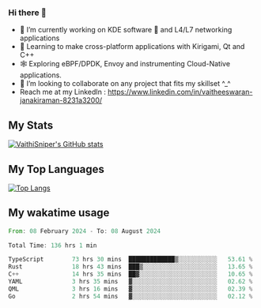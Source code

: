 ### Hi there 👋

- 🔭 I’m currently working on KDE software 💓 and L4/L7 networking applications 
- 📖 Learning to make cross-platform applications with Kirigami, Qt and C++
- 🕸️ Exploring eBPF/DPDK, Envoy and instrumenting Cloud-Native applications. 
- 👯 I’m looking to collaborate on any project that fits my skillset ^_^
- Reach me at my LinkedIn : https://www.linkedin.com/in/vaitheeswaran-janakiraman-8231a3200/

## My Stats
[![VaithiSniper's GitHub stats](https://github-readme-stats.vercel.app/api?username=VaithiSniper&hide=stars&theme=radical)](https://github.com/anuraghazra/github-readme-stats)

## My Top Languages

[![Top Langs](https://github-readme-stats.vercel.app/api/top-langs/?username=VaithiSniper&layout=compact)](https://github.com/anuraghazra/github-readme-stats)

## My wakatime usage

<!--START_SECTION:waka-->

```rust
From: 08 February 2024 - To: 08 August 2024

Total Time: 136 hrs 1 min

TypeScript        73 hrs 30 mins  █████████████▒░░░░░░░░░░░   53.61 %
Rust              18 hrs 43 mins  ███▒░░░░░░░░░░░░░░░░░░░░░   13.65 %
C++               14 hrs 35 mins  ██▓░░░░░░░░░░░░░░░░░░░░░░   10.65 %
YAML              3 hrs 35 mins   ▓░░░░░░░░░░░░░░░░░░░░░░░░   02.62 %
QML               3 hrs 16 mins   ▓░░░░░░░░░░░░░░░░░░░░░░░░   02.39 %
Go                2 hrs 54 mins   ▓░░░░░░░░░░░░░░░░░░░░░░░░   02.12 %
```

<!--END_SECTION:waka-->
